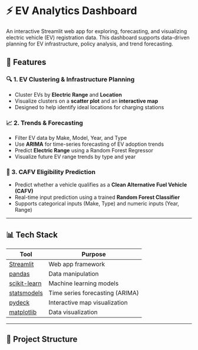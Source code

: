 # ⚡ EV Analytics Dashboard

An interactive Streamlit web app for exploring, forecasting, and visualizing electric vehicle (EV) registration data. This dashboard supports data-driven planning for EV infrastructure, policy analysis, and trend forecasting.

## 🚀 Features

### 🔍 1. **EV Clustering & Infrastructure Planning**
- Cluster EVs by **Electric Range** and **Location**
- Visualize clusters on a **scatter plot** and an **interactive map**
- Designed to help identify ideal locations for charging stations

### 📈 2. **Trends & Forecasting**
- Filter EV data by Make, Model, Year, and Type
- Use **ARIMA** for time-series forecasting of EV adoption trends
- Predict **Electric Range** using a Random Forest Regressor
- Visualize future EV range trends by type and year

### 🧠 3. **CAFV Eligibility Prediction**
- Predict whether a vehicle qualifies as a **Clean Alternative Fuel Vehicle (CAFV)**
- Real-time input prediction using a trained **Random Forest Classifier**
- Supports categorical inputs (Make, Type) and numeric inputs (Year, Range)

---

## 📊 Tech Stack

| Tool | Purpose |
|------|---------|
| [Streamlit](https://streamlit.io) | Web app framework |
| [pandas](https://pandas.pydata.org) | Data manipulation |
| [scikit-learn](https://scikit-learn.org) | Machine learning models |
| [statsmodels](https://www.statsmodels.org/) | Time series forecasting (ARIMA) |
| [pydeck](https://deckgl.readthedocs.io/en/latest/) | Interactive map visualization |
| [matplotlib](https://matplotlib.org) | Data visualization |

---

## 📂 Project Structure

